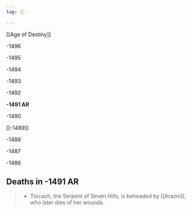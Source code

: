 ```yaml
---
tag: 🕛

---
```

[[Age of Destiny]]


-1496

-1495

-1494

-1493

-1492

**-1491 AR**

-1490

[[-1489]]

-1488

-1487

-1486



## Deaths in -1491 AR

>  - Tlocach, the Serpent of Seven Hills, is beheaded by [[Arazni]], who later dies of her wounds.







